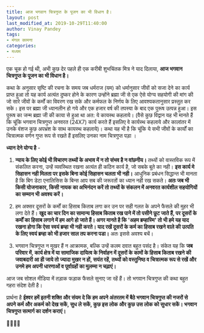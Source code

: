 ```yaml
---
title: आज भगवान चित्रगुप्त के पूजन का भी विधान है।
layout: post
last_modified_at: 2019-10-29T11:40:00
author: Vinay Pandey
tags:
- मंगल कामना
categories:
- मध्यम
---
```

एक चूक हो गई थी, अभी कुछ देर पहले ही एक करीबी शुभचिंतक मित्र ने याद दिलाया, **आज भगवान चित्रगुप्त के पूजन का भी विधान है।** 

कथा के अनुसार सृष्टि की रचना के समय जब धर्मराज (यम) को धर्मानुसार जीवों को सजा देने का कार्य प्राप्त हुआ तो यह कार्य अत्यंत दुष्कर होने के कारण उन्होंने ब्रह्मा जी से एक ऐसे योग्य सहयोगी की मांग की जो सारे जीवों के कर्मों का विवरण रख सके और कर्मफल के निर्णय के लिए आवश्यकतानुसार प्रस्तुत कर सके। इस पर ब्रह्मा जी ध्यानलीन हो गये और एक हजार वर्ष की तपस्या के बाद एक पुरूष उत्पन्न हुआ। इस पुरूष का जन्म ब्रह्मा जी की काया से हुआ था अत: ये कायस्थ कहलाये। (वैसे कुछ विद्वान यह भी मानते हैं कि चूंकि भगवान चित्रगुप्त अनवरत (24X7) कार्य करते हैं इसलिए वे कार्यस्थ कहलाये और कालांतर में उनके वंशज कुछ अपभ्रंश के साथ कायस्थ कहलाये)। कथा यह भी है कि चूंकि ये सभी जीवों के कार्यों का चित्रात्मक वर्णन गुप्त रूप से रखते हैं इसलिए उनका नाम चित्रगुप्त पड़ा । 

**ध्यान देने योग्य है** - 

1. **न्याय के लिए कोई भी विचारण तथ्यों के अभाव में न तो संभव है न वांछनीय।** तथ्यों को वास्तविक रूप में संकलित करना, उन्हें व्यवस्थित रखना अत्यंत ही कठिन कार्य है, जो सबके बूते का नही। **इस कार्य मे सिहासन नही मिलता पर इसके बिना कोई सिहासन चलता भी नही।** आधुनिक प्रबंधन सिद्धान्त भी मानता है कि बिग डेटा एनालिसिस के बिन्स आप सब की जरूरतों का ध्यान नही रख सकते। **अतः जब भी किसी योजनाकार, किसी नायक का अभिनंदन करें तो  तथ्यों के संकलन में अनवरत कार्यशील सहयोगियों का सम्मान भी अवश्य करें।** 

2. हम अक्सर दूसरों के कर्मों का हिसाब किताब लगा कर उन पर सही गलत के अपने फैसले की मुहर भी लगा देते हैं।  **खुद का चार दिन का सामान्य हिसाब किताब रख पाने में तो पसीने छूट जाते हैं, पर दूसरों के कर्मों का हिसाब लगाने में हम आगे हो जाते हैं। अगर मानते है कि 'अहम ब्रम्हास्मि' तो भी हमे यह याद रखना होगा कि ऐसा स्वयं ब्रम्हा भी नही करते। याद रखें दूसरों के कर्म का हिसाब रखने वाले की उत्पति के लिए स्वयं ब्रम्हा को भी हजार साल तप करना पडा।** अतः इससे अवश्य बचें।

3. भगवान चित्रगुप्त न मुखर हैं न आक्रामक, बल्कि उन्हें कलम दवात बहुत पसंद है। संकेत यह कि **जब परिवार में, कार्य क्षेत्र में या सामाजिक दायित्व के निर्वाहन में  दूसरों के कामों के हिसाब किताब रखने की जवाबदारी आ ही जाये तो ज्यादा मुखर न हों, सयंत रहें, तथ्यों को वस्तुनिष्ठ व चित्रात्मक रूप से रखें और उनमे हम अपनी धारणाओं व पूर्वाग्रहों का मुलम्मा न चढ़ाएं।** 

आज जब सोशल मीडिया में तड़ाक फड़ाक फैसले सुनाए जा रहें हैं। तो भगवान चित्रगुप्त की कथा बहुत गहरा संदेश देती है। 

प्रार्थना है 
**ईश्वर हमें इतनी शक्ति और संयम दे कि हम अपने अंतरतम में बैठे भगवान चित्रगुप्त की नजरों से अपने कर्म और अकर्म को देख सकें, सुध ले सकें, कुछ इस लोक और कुछ उस लोक को सुधार सकें।  भगवान चित्रगुप्त सत्मार्ग का दर्शन कराएं।**

🙏🌷🌷🙏


